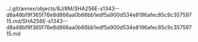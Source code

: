 ../.git/annex/objects/8J/8M/SHA256E-s1343--d8a48bf9f365f76e8d866aa0b66bb1edf5a900d534e8196afec85c9c35759715.md/SHA256E-s1343--d8a48bf9f365f76e8d866aa0b66bb1edf5a900d534e8196afec85c9c35759715.md